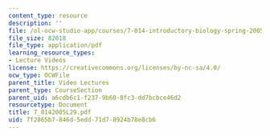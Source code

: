 ```yaml
---
content_type: resource
description: ''
file: /ol-ocw-studio-app/courses/7-014-introductory-biology-spring-2005/7f2865b7846d5edd71d78924b78e8cb6_7_0142005L29.pdf
file_size: 82018
file_type: application/pdf
learning_resource_types:
- Lecture Videos
license: https://creativecommons.org/licenses/by-nc-sa/4.0/
ocw_type: OCWFile
parent_title: Video Lectures
parent_type: CourseSection
parent_uid: a6cdb6c1-f237-9b60-8fc3-dd7bcbce46d2
resourcetype: Document
title: 7_0142005L29.pdf
uid: 7f2865b7-846d-5edd-71d7-8924b78e8cb6
---
```

